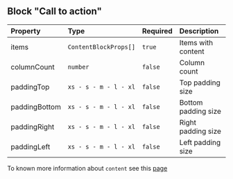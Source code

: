 ## Block "Call to action"

| Property      | Type                  | Required | Description         |
| :------------ | :-------------------- | :------- | :------------------ |
| items         | `ContentBlockProps[]` | `true`   | Items with content  |
| columnCount   | `number`              | `false`  | Column count        |
| paddingTop    | `xs - s - m - l - xl` | `false`  | Top padding size    |
| paddingBottom | `xs - s - m - l - xl` | `false`  | Bottom padding size |
| paddingRight  | `xs - s - m - l - xl` | `false`  | Right padding size  |
| paddingLeft   | `xs - s - m - l - xl` | `false`  | Left padding size   |

To known more information about `content` see this [page](https://preview.yandexcloud.dev/page-constructor/?path=/story/components-content--default)
